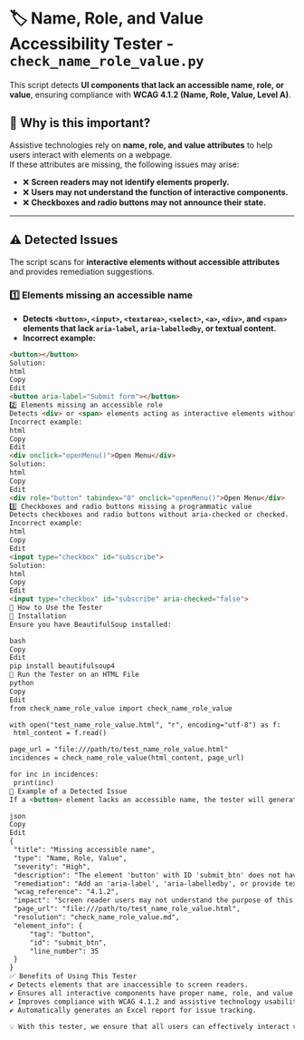 # 🏷️ Name, Role, and Value Accessibility Tester - `check_name_role_value.py`

This script detects **UI components that lack an accessible name, role, or value**, ensuring compliance with **WCAG 4.1.2 (Name, Role, Value, Level A)**.

## 📌 Why is this important?
Assistive technologies rely on **name, role, and value attributes** to help users interact with elements on a webpage.  
If these attributes are missing, the following issues may arise:

- ❌ **Screen readers may not identify elements properly.**
- ❌ **Users may not understand the function of interactive components.**
- ❌ **Checkboxes and radio buttons may not announce their state.**

---

## ⚠️ **Detected Issues**
The script scans for **interactive elements without accessible attributes** and provides remediation suggestions.

### 1️⃣ **Elements missing an accessible name**
   - **Detects `<button>`, `<input>`, `<textarea>`, `<select>`, `<a>`, `<div>`, and `<span>` elements that lack `aria-label`, `aria-labelledby`, or textual content.**
   - **Incorrect example:**  
   ```html
   <button></button>
Solution:
html
Copy
Edit
<button aria-label="Submit form"></button>
2️⃣ Elements missing an accessible role
Detects <div> or <span> elements acting as interactive elements without a proper role attribute.
Incorrect example:
html
Copy
Edit
<div onclick="openMenu()">Open Menu</div>
Solution:
html
Copy
Edit
<div role="button" tabindex="0" onclick="openMenu()">Open Menu</div>
3️⃣ Checkboxes and radio buttons missing a programmatic value
Detects checkboxes and radio buttons without aria-checked or checked.
Incorrect example:
html
Copy
Edit
<input type="checkbox" id="subscribe">
Solution:
html
Copy
Edit
<input type="checkbox" id="subscribe" aria-checked="false">
🚀 How to Use the Tester
📌 Installation
Ensure you have BeautifulSoup installed:

bash
Copy
Edit
pip install beautifulsoup4
📌 Run the Tester on an HTML File
python
Copy
Edit
from check_name_role_value import check_name_role_value

with open("test_name_role_value.html", "r", encoding="utf-8") as f:
    html_content = f.read()

page_url = "file:///path/to/test_name_role_value.html"
incidences = check_name_role_value(html_content, page_url)

for inc in incidences:
    print(inc)
📄 Example of a Detected Issue
If a <button> element lacks an accessible name, the tester will generate the following report:

json
Copy
Edit
{
    "title": "Missing accessible name",
    "type": "Name, Role, Value",
    "severity": "High",
    "description": "The element 'button' with ID 'submit_btn' does not have an accessible name.",
    "remediation": "Add an 'aria-label', 'aria-labelledby', or provide textual content.",
    "wcag_reference": "4.1.2",
    "impact": "Screen reader users may not understand the purpose of this element.",
    "page_url": "file:///path/to/test_name_role_value.html",
    "resolution": "check_name_role_value.md",
    "element_info": {
        "tag": "button",
        "id": "submit_btn",
        "line_number": 35
    }
}
✅ Benefits of Using This Tester
✔ Detects elements that are inaccessible to screen readers.
✔ Ensures all interactive components have proper name, role, and value attributes.
✔ Improves compliance with WCAG 4.1.2 and assistive technology usability.
✔ Automatically generates an Excel report for issue tracking.

💡 With this tester, we ensure that all users can effectively interact with web elements! 🚀